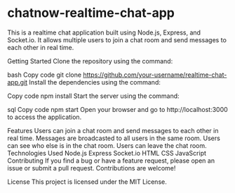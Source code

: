 # chatnow-realtime-chat-app
This is a realtime chat application built using Node.js, Express, and Socket.io. It allows multiple users to join a chat room and send messages to each other in real time.

Getting Started
Clone the repository using the command:

bash
Copy code
git clone https://github.com/your-username/realtime-chat-app.git
Install the dependencies using the command:

Copy code
npm install
Start the server using the command:

sql
Copy code
npm start
Open your browser and go to http://localhost:3000 to access the application.

Features
Users can join a chat room and send messages to each other in real time.
Messages are broadcasted to all users in the same room.
Users can see who else is in the chat room.
Users can leave the chat room.
Technologies Used
Node.js
Express
Socket.io
HTML
CSS
JavaScript
Contributing
If you find a bug or have a feature request, please open an issue or submit a pull request. Contributions are welcome!

License
This project is licensed under the MIT License.



